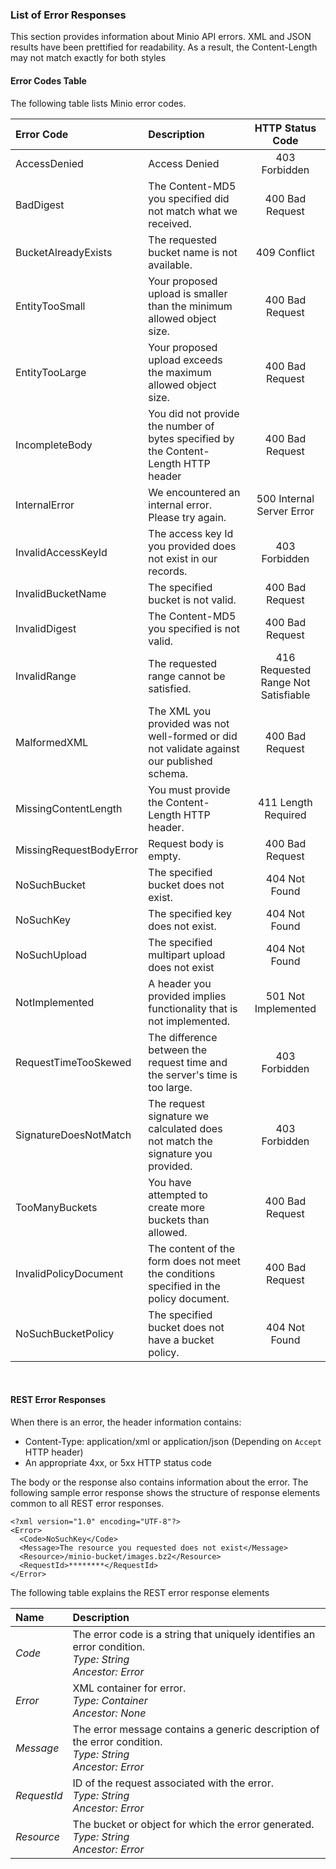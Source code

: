 ### List of Error Responses

This section provides information about Minio API errors. XML and JSON results have been prettified for readability. As a result, the Content-Length may not match exactly for both styles

#### Error Codes Table

The following table lists Minio error codes.

| Error Code | Description | HTTP Status Code |
|:---------- |:----------- |:----------------:|
| AccessDenied | Access Denied | 403 Forbidden |
| BadDigest | The Content-MD5 you specified did not match what we received. | 400 Bad Request |
| BucketAlreadyExists | The requested bucket name is not available. | 409 Conflict |
| EntityTooSmall | Your proposed upload is smaller than the minimum allowed object size. | 400 Bad Request |
| EntityTooLarge | Your proposed upload exceeds the maximum allowed object size. | 400 Bad Request |
| IncompleteBody | You did not provide the number of bytes specified by the Content-Length HTTP header | 400 Bad Request |
| InternalError | We encountered an internal error. Please try again. | 500 Internal Server Error |
| InvalidAccessKeyId | The access key Id you provided does not exist in our records. | 403 Forbidden |
| InvalidBucketName | The specified bucket is not valid. | 400 Bad Request |
| InvalidDigest | The Content-MD5 you specified is not valid. | 400 Bad Request |
| InvalidRange | The requested range cannot be satisfied. | 416 Requested Range Not Satisfiable |
| MalformedXML | The XML you provided was not well-formed or did not validate against our published schema. | 400 Bad Request |
| MissingContentLength | You must provide the Content-Length HTTP header. | 411 Length Required |
| MissingRequestBodyError | Request body is empty. | 400 Bad Request |
| NoSuchBucket | The specified bucket does not exist. | 404 Not Found |
| NoSuchKey | The specified key does not exist. | 404 Not Found |
| NoSuchUpload | The specified multipart upload does not exist | 404 Not Found |
| NotImplemented | A header you provided implies functionality that is not implemented. | 501 Not Implemented |
| RequestTimeTooSkewed | The difference between the request time and the server's time is too large. | 403 Forbidden |
| SignatureDoesNotMatch | The request signature we calculated does not match the signature you provided. | 403 Forbidden |
| TooManyBuckets | You have attempted to create more buckets than allowed. | 400 Bad Request |
| InvalidPolicyDocument | The content of the form does not meet the conditions specified in the policy document. | 400 Bad Request |
| NoSuchBucketPolicy | The specified bucket does not have a bucket policy. | 404 Not Found |
<br />

#### REST Error Responses

When there is an error, the header information contains:

 - Content-Type: application/xml or application/json (Depending on ``Accept`` HTTP header)
 - An appropriate 4xx, or 5xx HTTP status code

The body or the response also contains information about the error. The following sample error response shows the structure of response elements common to all REST error responses.

```
<?xml version="1.0" encoding="UTF-8"?>
<Error>
  <Code>NoSuchKey</Code>
  <Message>The resource you requested does not exist</Message>
  <Resource>/minio-bucket/images.bz2</Resource>
  <RequestId>********</RequestId>
</Error>
```

The following table explains the REST error response elements

| Name | Description |
|:---------- |:-----------|
|*Code*| The error code is a string that uniquely identifies an error condition. <br />*Type: String*<br />*Ancestor: Error*|
|*Error*| XML container for error. <br />*Type: Container*<br />*Ancestor: None*|
|*Message*| The error message contains a generic description of the error condition. <br />*Type: String*<br />*Ancestor: Error*|
|*RequestId*| ID of the request associated with the error. <br />*Type: String*<br />*Ancestor: Error*|
|*Resource*| The bucket or object for which the error generated. <br />*Type: String*<br />*Ancestor: Error*|
